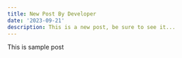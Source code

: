 ```yaml
---
title: New Post By Developer
date: '2023-09-21'
description: This is a new post, be sure to see it...
---
```

This is sample post